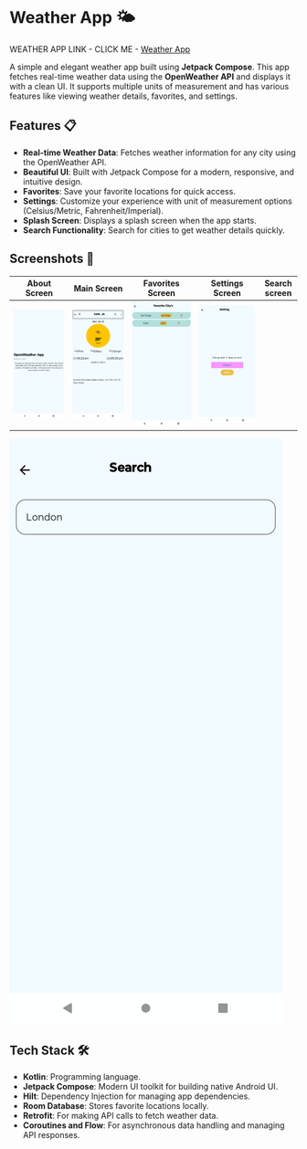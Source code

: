 # Weather App 🌤️ 
WEATHER APP LINK -
CLICK ME - [Weather App](https://github.com/MJ441/Weather-App/tree/master)

A simple and elegant weather app built using **Jetpack Compose**. This app fetches real-time weather data using the **OpenWeather API** and displays it with a clean UI. It supports multiple units of measurement and has various features like viewing weather details, favorites, and settings.

## Features 📋

- **Real-time Weather Data**: Fetches weather information for any city using the OpenWeather API.
- **Beautiful UI**: Built with Jetpack Compose for a modern, responsive, and intuitive design.
- **Favorites**: Save your favorite locations for quick access.
- **Settings**: Customize your experience with unit of measurement options (Celsius/Metric, Fahrenheit/Imperial).
- **Splash Screen**: Displays a splash screen when the app starts.
- **Search Functionality**: Search for cities to get weather details quickly.

## Screenshots 📸

| About Screen | Main Screen | Favorites Screen | Settings Screen | Search screen   |
|---------------|-------------|-----------------|-----------------|-----------------|
| ![About Screen](https://github.com/MJ441/Joson/blob/main/About%20screen.png) | ![Main Screen](https://github.com/MJ441/Joson/blob/main/Main%20screen.png ) | ![ SAVE Screen]( https://github.com/MJ441/Joson/blob/main/save%20in%20dao.png) | ![Settings Screen]( https://github.com/MJ441/Joson/blob/main/save.png) |
![Search screen](https://github.com/MJ441/Joson/blob/main/search.png)
## Tech Stack 🛠️

- **Kotlin**: Programming language.
- **Jetpack Compose**: Modern UI toolkit for building native Android UI.
- **Hilt**: Dependency Injection for managing app dependencies.
- **Room Database**: Stores favorite locations locally.
- **Retrofit**: For making API calls to fetch weather data.
- **Coroutines and Flow**: For asynchronous data handling and managing API responses.
